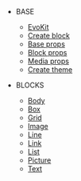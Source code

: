 * BASE

  * [EvoKit](packages/evokit/)
  * [Create block](/docs/base/create-block.md)
  * [Base props](/docs/base/props.md)
  * [Block props](/docs/base/block-props.md)
  * [Media props](/docs/base/media.md)
  * [Create theme](/docs/base/theme.md)

* BLOCKS
  * [Body](packages/evokit-body/)
  * [Box](packages/evokit-box/)
  * [Grid](packages/evokit-grid/)
  * [Image](packages/evokit-image/)
  * [Line](packages/evokit-line/)
  * [Link](packages/evokit-link/)
  * [List](packages/evokit-list/)
  * [Picture](packages/evokit-picture/)
  * [Text](packages/evokit-text/)
